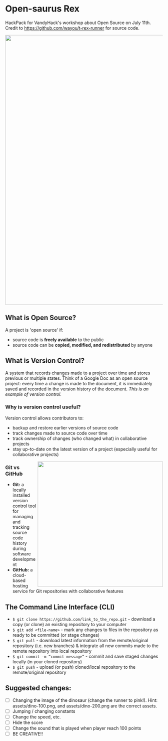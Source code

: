 # Open-saurus Rex
HackPack for VandyHack's workshop about Open Source on July 11th.
Credit to https://github.com/wayou/t-rex-runner for source code.

<img src="https://github.com/wayou/t-rex-runner/raw/gh-pages/assets/screenshot.gif" width="860" align="center"/>

## What is Open Source?
A project is 'open source' if:
* source code is **freely available** to the public
* source code can be **copied, modified, and redistributed** by anyone

## What is Version Control?
A system that records changes made to a project over time and stores previous or multiple states.
Think of a Google Doc as an open source project: every time a change is made to the document, it is immediately saved and recorded in the version history of the document. *This is an example of version control.*

### Why is version control useful?
Version control allows contributors to:
* backup and restore earlier versions of source code
* track changes made to source code over time
* track ownership of changes (who changed what) in collaborative projects
* stay up-to-date on the latest version of a project (especially useful for collaborative projects)
<img src="https://www.linode.com/docs/development/version-control/how-to-install-git-and-clone-a-github-repository/git-github-workflow-1000w.png" width="400" align="right"/>

### Git vs GitHub
* __Git:__ a locally installed version control tool for managing and tracking source code history during software development
* __GitHub:__ a cloud-based hosting service for Git repositories with collaborative features

## The Command Line Interface (CLI)
* `$ git clone https://github.com/link_to_the_repo.git` - download a copy (or clone) an existing repository to your computer
* `$ git add <file-name>` - mark any changes to files in the repository as ready to be committed (or stage changes)
* `$ git pull` - download latest information from the remote/original repository (i.e. new branches) & integrate all new commits made to the remote repository into local repository
* `$ git commit -m “commit message”` - commit and save staged changes locally (in your cloned repository)
* `$ git push` - upload (or push) cloned/local repository to the remote/original repository

## Suggested changes:
- [ ] Changing the image of the dinosaur (change the runner to pink!). Hint: assets/dino-100.png, and assets/dino-200.png are the correct assets. 
- [ ] Jumping / changing constants
- [ ] Change the speed, etc.
- [ ] Hide the score
- [ ] Change the sound that is played when player reach 100 points
- [ ] BE CREATIVE!!
